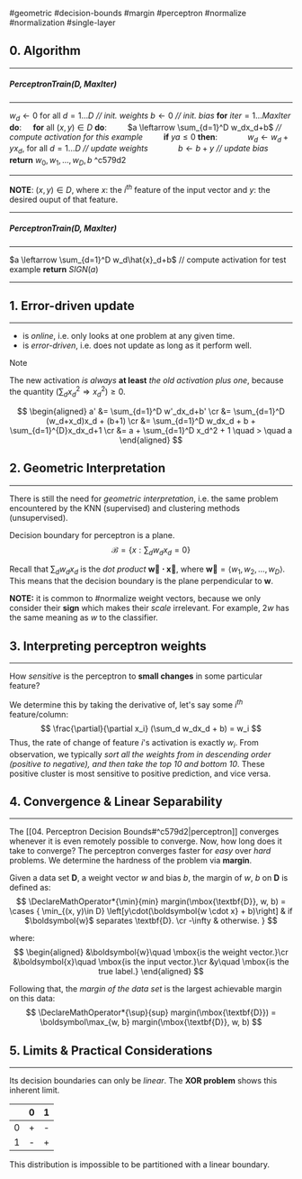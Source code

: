 #geometric #decision-bounds #margin #perceptron #normalize #normalization #single-layer

## 0. Algorithm
---
##### PerceptronTrain(D, $MaxIter$)
---
$w_d \leftarrow 0$ for all $d=1 \dots D$ *// init. weights*
$b \leftarrow 0$ *// init. bias*
**for** $iter = 1\dots MaxIter$ **do**:
$\quad$**for** all $(x, y) \in D$ **do**:
$\quad\quad$$a \leftarrow \sum_{d=1}^D w_dx_d+b$ *// compute activation for this example*
$\quad\quad$**if** $ya \leq 0$ **then**:
$\quad\quad\quad$$w_d \leftarrow w_d+yx_d$, for all $d=1\dots D$ *// update weights*
$\quad\quad\quad$$b \leftarrow b + y$ *// update bias*
**return** $w_0, w_1,\dots,w_D, b$
^c579d2
<hr>

**NOTE**: $(x, y) \in D$, where $x$: the $i^{th}$ feature of the input vector and $y$: the desired ouput of that feature.


---
##### PerceptronTrain(D, $MaxIter$)
---
$a \leftarrow \sum_{d=1}^D w_d\hat{x}_d+b$                            // compute activation for test example
**return** $SIGN(a)$
<hr>


## 1. Error-driven update
---
- is *online*, i.e. only looks at one problem at any given time.
- is *error-driven*, i.e. does not update as long as it perform well.

> [!note]
> The new activation *is always* **at least** *the old activation plus one*, because the quantity $(\sum_dx_d^2 \Rightarrow x_d^2) \geq 0$.


$$
\begin{aligned}
a' &= \sum_{d=1}^D w'_dx_d+b' \cr
 &= \sum_{d=1}^D (w_d+x_d)x_d + (b+1) \cr
 &= \sum_{d=1}^D w_dx_d + b + \sum_{d=1}^{D}x_dx_d+1 \cr
 &= a + \sum_{d=1}^D x_d^2 + 1 \quad > \quad a
\end{aligned}
$$


## 2. Geometric Interpretation
---
There is still the need for *geometric interpretation*, i.e. the same problem encountered by the KNN (supervised) and clustering methods (unsupervised).

Decision boundary for perceptron is a plane.  
$$
	\mathcal{B} = \left\{x: \sum_dw_dx_d =0 \right\}
$$

Recall that $\sum_d w_dx_d$ is the *dot product* $\boldsymbol{\vec{w}\cdot\vec{x}}$, where $\boldsymbol{\vec{w}} = \langle w_1, w_2, \dots, w_D\rangle$. This means that the decision boundary is the plane perpendicular to $\boldsymbol{w}$.

**NOTE:** it is common to #normalize weight vectors, because we only consider their **sign** which makes their *scale* irrelevant. For example, $2w$ has the same meaning as $w$ to the classifier.


## 3. Interpreting perceptron weights
---
How *sensitive* is the perceptron to **small changes** in some particular feature?

We determine this by taking the derivative of, let's say some $i^{th}$ feature/column:
$$
	\frac{\partial}{\partial x_i} (\sum_d w_dx_d + b) = w_i
$$
Thus, the rate of change of feature $i$'s activation is exactly $w_i$. From observation, we typically *sort all the weights from in descending order (positive to negative), and then take the top 10 and bottom 10*. These positive cluster is most sensitive to positive prediction, and vice versa.


## 4. Convergence & Linear Separability
---
The [[04. Perceptron Decision Bounds#^c579d2|perceptron]] converges whenever it is even remotely possible to converge. Now, how long does it take to converge? The perceptron converges faster for *easy* over *hard* problems. We determine the hardness of the problem via **margin**.

Given a data set **D**, a weight vector $w$ and bias $b$, the margin of $w$, $b$ on **D** is defined as:
$$
\DeclareMathOperator*{\min}{min}
margin(\mbox{\textbf{D}}, w, b) = \cases {
	\min_{(x, y)\in D} \left[y\cdot(\boldsymbol{w \cdot x} + b)\right]
		  & if $\boldsymbol{w}$ separates \textbf{D}. \cr
	-\infty
	      & otherwise.
}
$$

where:
$$
\begin{aligned}
&\boldsymbol{w}\quad \mbox{is the weight vector.}\cr
&\boldsymbol{x}\quad \mbox{is the input vector.}\cr
&y\quad              \mbox{is the true label.}
\end{aligned}
$$

Following that, the *margin of the data set* is the largest achievable margin on this data:
$$
	\DeclareMathOperator*{\sup}{sup}
	margin(\mbox{\textbf{D}}) = \boldsymbol\max_{w, b} margin(\mbox{\textbf{D}}, w, b) 
$$

## 5. Limits & Practical Considerations
---
Its decision boundaries can only be *linear*. The **XOR problem** shows this inherent limit.

|     | 0   | 1   | 
| --- | --- | --- |
| 0   | +   | -   |
| 1   | -   | +   |


This distribution is impossible to be partitioned with a linear boundary.